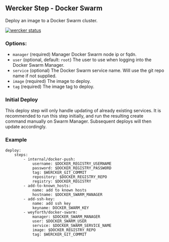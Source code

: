## Wercker Step - Docker Swarm

Deploy an image to a Docker Swarm cluster.

[![wercker status](https://app.wercker.com/status/1e1f9d1209e4ded508b7215b69017a99/m "wercker status")](https://app.wercker.com/project/bykey/1e1f9d1209e4ded508b7215b69017a99)

### Options:

- `manager` (required) Manager Docker Swarm node ip or fqdn.
- `user` (optional, default: `root`) The user to use when logging into the Docker Swarm Manager.
- `service` (optional) The Docker Swarm service name. Will use the git repo name if not supplied.
- `image` (required) The image to deploy.
- `tag` (required) The image tag to deploy.

### Initial Deploy

This deploy step will only handle updating of already existing services. It is recommended to run this step initially, and run the resulting create command manually on Swarm Manager. Subsequent deploys will then update accordingly.

### Example

```
deploy:
    steps:
        - internal/docker-push:
            username: $DOCKER_REGISTRY_USERNAME
            password: $DOCKER_REGISTRY_PASSWORD
            tag: $WERCKER_GIT_COMMIT
            repository: $DOCKER_REGISTRY_REPO
            registry: $DOCKER_REGISTRY
        - add-to-known_hosts:
            name: add to known hosts
            hostname: $DOCKER_SWARM_MANAGER
        - add-ssh-key:
            name: add ssh key
            keyname: DOCKER_SWARM_KEY
        - weyforth/docker-swarm:
            manager: $DOCKER_SWARM_MANAGER
            user: $DOCKER_SWARM_USER
            service: $DOCKER_SWARM_SERVICE_NAME
            image: $DOCKER_REGISTRY_REPO
            tag: $WERCKER_GIT_COMMIT
```
